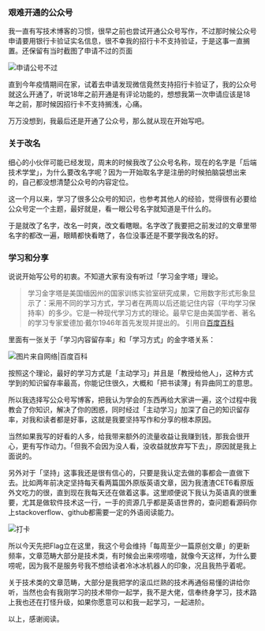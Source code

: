 ### 艰难开通的公众号

我一直有写技术博客的习惯，很早之前也尝试开通公众号写作，不过那时候公众号申请要用银行卡验证实名信息，很不幸我的招行卡不支持验证，于是这事一直搁置。还保留有当时截图了申请不过的页面

![申请公号不过](F:\github\lemonchann.github.io\_posts\other\申请公号不过.jpg)

直到今年疫情期间在家，试着去申请发现微信竟然支持招行卡验证了，我的公众号就这么开通了，听说18年之前开通是有评论功能的，想想我第一次申请应该是18年之前，那时候因招行卡不支持搁浅，心痛。

万万没想到，我最后还是开通了公众号，那么就从现在开始写吧。

### 关于改名

细心的小伙伴可能已经发现，周末的时候我改了公众号名称，现在的名字是「后端技术学堂」，为什么要改名字呢？因为一开始取名字是注册的时候拍脑袋想出来的，自己都没想清楚公众号的内容定位。

这一个月以来，学习了很多公众号的知识，也参考其他人的经验，觉得很有必要给公众号定一个主题，最好就是，看一眼公号名字就知道是干什么的。

于是就改了名字，改名一时爽，改文看瞎眼。名字改了我要把之前发过的文章里带名字的都改一遍，眼睛都快看瞎了，各位没事还是不要学我改名的好。



### 学习和分享

说说开始写公号的初衷。不知道大家有没有听过「学习金字塔」理论。

>  学习金字塔是美国缅因州的国家训练实验室研究成果，它用数字形式形象显示了：采用不同的学习方式，学习者在两周以后还能记住内容（平均学习保持率）的多少。它是一种现代学习方式的理论。最早它是由美国学者、著名的学习专家爱德加·戴尔1946年首先发现并提出的。 引用自[百度百科](https://baike.baidu.com/item/%E5%AD%A6%E4%B9%A0%E9%87%91%E5%AD%97%E5%A1%94)

里面有一张关于「学习内容留存率」和「学习方式」的金字塔关系：

 ![图片来自网络|百度百科](https://bkimg.cdn.bcebos.com/pic/b90e7bec54e736d193aa0f1f94504fc2d5626968?x-bce-process=image/watermark,g_7,image_d2F0ZXIvYmFpa2UxMTY=,xp_5,yp_5) 

按照这个理论，最好的学习方式是「主动学习」并且是「教授给他人」，这种方式学到的知识留存率最高，你能记住很久，大概和「把书读薄」有异曲同工的意思。

所以我选择写公众号写博客，把我认为学会的东西再给大家讲一遍，这个过程中我教会了你知识，解决了你的困惑，同时经过「主动学习」加深了自己的知识留存率，对我和读者都是好事，这就是我要坚持写作和分享的根本原因。

当然如果我写的好看的人多，给我带来额外的流量收益让我赚到钱，那我会很开心，更有写作动力。「但我不会因为没人看，没收益就放弃写下去」，原因就是我上面说的。

另外对于「坚持」这事我还是很有信心的，只要是我认定去做的事都会一直做下去。比如两年前决定坚持每天看两篇国外原版英语文章，因为我渣渣CET6看原版外文吃力的很，直到现在我每天还在做着这事。这里顺便说下我认为英语真的很重要，尤其是做软件技术这一行，一手的资源几乎都是英语世界的，查问题看源码你上stackoverflow、github都需要一定的外语阅读能力。

![打卡](F:\github\lemonchann.github.io\_posts\other\打卡.jpg)

所以今天先把Flag立在这里，我这个号会维持「每周至少一篇原创文章」的更新频率，文章范畴大部分是技术类，有时候会出来唠唠嗑，就像今天这样，为什么要唠呢，因为我不是服务号我不想给读者冷冰冰机器人的印象，况且我热乎着呢。

关于技术类的文章范畴，大部分是我把学的滚瓜烂熟的技术再通俗易懂的讲给你听，当然也会有我刚学习的技术带你一起学，我不是大佬，信奉终身学习，技术路上我也还在打怪升级，如果你愿意可以和我一起学习，一起进阶。

以上，感谢阅读。

